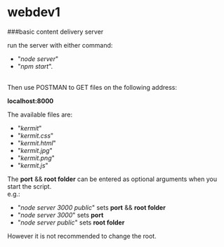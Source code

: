 # webdev1

###basic content delivery server

run the server with either command: <br>

* "*node server*" 
* "*npm start*". 

<br>Then use POSTMAN to GET files on the following address: 

**localhost:8000**

The available files are:
* "*kermit*" 
* "*kermit.css*" 
* "*kermit.html*" 
* "*kermit.jpg*" 
* "*kermit.png*" 
* "*kermit.js*" 

The **port** && **root folder** can be entered as optional arguments when you start the script. <br>
e.g.:
* "*node server 3000 public*" sets **port** && **root folder**
* "*node server 3000*" sets **port**
* "*node server public*" sets **root folder**

However it is not recommended to change the root.

